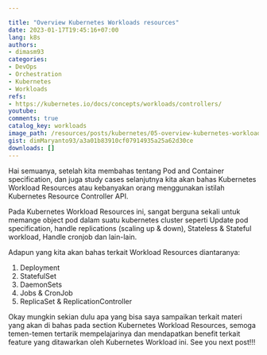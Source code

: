 ```yaml
---

title: "Overview Kubernetes Workloads resources"
date: 2023-01-17T19:45:16+07:00
lang: k8s
authors:
- dimasm93
categories:
- DevOps
- Orchestration
- Kubernetes
- Workloads
refs: 
- https://kubernetes.io/docs/concepts/workloads/controllers/
youtube: 
comments: true
catalog_key: workloads
image_path: /resources/posts/kubernetes/05-overview-kubernetes-workloads
gist: dimMaryanto93/a3a01b83910cf07914935a25a62d30ce
downloads: []
---
```


Hai semuanya, setelah kita membahas tentang Pod and Container specification, dan juga study cases selanjutnya kita akan bahas Kubernetes Workload Resources atau kebanyakan orang menggunakan istilah Kubernetes Resource Controller API.

Pada Kubernetes Workload Resources ini, sangat berguna sekali untuk memange object pod dalam suatu kubernetes cluster seperti Update pod specification, handle replications (scaling up & down), Stateless & Stateful workload, Handle cronjob dan lain-lain.

Adapun yang kita akan bahas terkait Workload Resources diantaranya:

<!--more-->

1. Deployment
2. StatefulSet
3. DaemonSets
4. Jobs & CronJob
5. ReplicaSet & ReplicationController

Okay mungkin sekian dulu apa yang bisa saya sampaikan terkait materi yang akan di bahas pada section Kubernetes Workload Resources, semoga temen-temen tertarik mempelajarinya dan mendapatkan benefit terkait feature yang ditawarkan oleh Kubernetes Workload ini. See you next post!!!